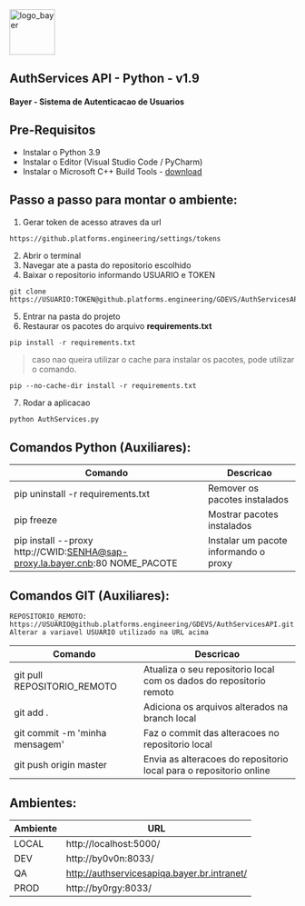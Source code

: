<img src="http://www.bayer.com.br/themes/custom/bayer_cpa/logo.svg" alt="logo_bayer" width="80" height="80" />

## AuthServices API - Python - v1.9

#### Bayer - Sistema de Autenticacao de Usuarios

## Pre-Requisitos
* Instalar o Python 3.9
* Instalar o Editor (Visual Studio Code / PyCharm)
* Instalar o Microsoft C++ Build Tools - [download](https://visualstudio.microsoft.com/pt-br/thank-you-downloading-visual-studio/?sku=BuildTools&rel=16#)

## Passo a passo para montar o ambiente:
1. Gerar token de acesso atraves da url
~~~git
https://github.platforms.engineering/settings/tokens
~~~
2. Abrir o terminal
3. Navegar ate a pasta do repositorio escolhido
4. Baixar o repositorio informando USUARIO e TOKEN
~~~git
git clone https://USUARIO:TOKEN@github.platforms.engineering/GDEVS/AuthServicesAPI.git
~~~
5. Entrar na pasta do projeto
6. Restaurar os pacotes do arquivo **requirements.txt**
~~~python
pip install -r requirements.txt
~~~
>caso nao queira utilizar o cache para instalar os pacotes, pode utilizar o comando.
```
pip --no-cache-dir install -r requirements.txt
```
7. Rodar a aplicacao
~~~
python AuthServices.py
~~~
## Comandos Python (Auxiliares):
Comando   | Descricao
--------- | ------
pip uninstall -r requirements.txt | Remover os pacotes instalados
pip freeze | Mostrar pacotes instalados
pip install --proxy http://CWID:SENHA@sap-proxy.la.bayer.cnb:80 NOME_PACOTE | Instalar um pacote informando o proxy

## Comandos GIT (Auxiliares):
~~~
REPOSITORIO_REMOTO:
https://USUARIO@github.platforms.engineering/GDEVS/AuthServicesAPI.git
Alterar a variavel USUARIO utilizado na URL acima 
~~~
Comando   | Descricao
--------- | ------
git pull REPOSITORIO_REMOTO | Atualiza o seu repositorio local com os dados do repositorio remoto
git add . | Adiciona os arquivos alterados na branch local
git commit -m 'minha mensagem' | Faz o commit das alteracoes no repositorio local
git push origin master | Envia as alteracoes do repositorio local para o repositorio online

## Ambientes:
Ambiente   | URL
--------- | ------
LOCAL | http://localhost:5000/
DEV | http://by0v0n:8033/
QA | http://authservicesapiqa.bayer.br.intranet/
PROD | http://by0rgy:8033/

